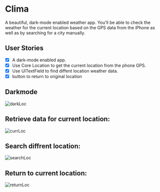 # Clima
A beautiful, dark-mode enabled weather app. You'll be able to check the weather for the current location based on the GPS data from the iPhone as well as by searching for a city manually.

## User Stories
- [x] A dark-mode enabled app.
- [x] Use Core Location to get the current location from the phone GPS.
- [x] Use UITextField to find diffent location weather data.
- [x] button to return to original location

## Darkmode
![darkLoc](https://user-images.githubusercontent.com/73111863/182048083-a6ac2170-e893-4c2b-ad83-63cda823b09e.gif)

## Retrieve data for current location:
![currLoc](https://user-images.githubusercontent.com/73111863/182047762-5c70fc1a-b438-49bb-93db-972c0b0a9700.gif)

## Search diffrent location:
![searchLoc](https://user-images.githubusercontent.com/73111863/182047816-143239a4-4067-48b9-83bb-b108487f3a31.gif)

## Return to current location:
![returnLoc](https://user-images.githubusercontent.com/73111863/182047887-d54726e0-cd8d-4294-92c3-ef34f13085d6.gif)
